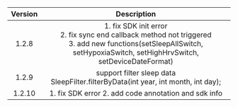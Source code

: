 

| Version |                         Description                          |
| :-----: | :----------------------------------------------------------: |
|  1.2.8  | 1. fix SDK init error <br> 2. fix sync end callback method not triggered <br> 3. add new functions(setSleepAllSwitch, setHypoxiaSwitch, setHighHrvSwitch, setDeviceDateFormat) |
|  1.2.9  | support filter sleep data <br/>      SleepFilter.filterByData(int year, int month, int day); |
|  1.2.10 | 1. fix SDK error 2. add code annotation and sdk info |

